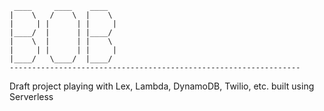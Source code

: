      ____     ____    ____
    |    \   /    \  |    \
    |     | |      | |     |
    |____/  |      | |____/
    |    \  |      | |    \
    |     | |      | |     |
    |____/   \____/  |____/     
    ----------------------------------------------------------------- 

Draft project playing with Lex, Lambda, DynamoDB, Twilio, etc. built using Serverless
